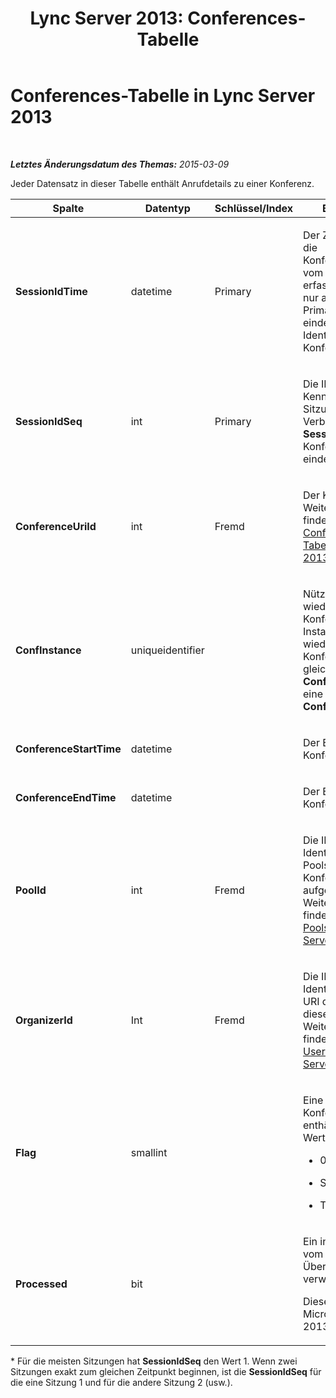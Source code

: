 ﻿---
title: 'Lync Server 2013: Conferences-Tabelle'
TOCTitle: Conferences-Tabelle
ms:assetid: c3da6271-b3c6-4898-894f-10456ec794d0
ms:mtpsurl: https://technet.microsoft.com/de-de/library/Gg412964(v=OCS.15)
ms:contentKeyID: 49295325
ms.date: 05/19/2016
mtps_version: v=OCS.15
ms.translationtype: HT
---

# Conferences-Tabelle in Lync Server 2013

 

_**Letztes Änderungsdatum des Themas:** 2015-03-09_

Jeder Datensatz in dieser Tabelle enthält Anrufdetails zu einer Konferenz.


<table>
<colgroup>
<col style="width: 25%" />
<col style="width: 25%" />
<col style="width: 25%" />
<col style="width: 25%" />
</colgroup>
<thead>
<tr class="header">
<th>Spalte</th>
<th>Datentyp</th>
<th>Schlüssel/Index</th>
<th>Beschreibung</th>
</tr>
</thead>
<tbody>
<tr class="odd">
<td><p><strong>SessionIdTime</strong></p></td>
<td><p>datetime</p></td>
<td><p>Primary</p></td>
<td><p>Der Zeitpunkt, zu dem die Konferenzanforderung vom KDS-Agent erfasst wurde. Dient nur als Primärschlüssel zur eindeutigen Identifizierung einer Konferenzinstanz.</p></td>
</tr>
<tr class="even">
<td><p><strong>SessionIdSeq</strong></p></td>
<td><p>int</p></td>
<td><p>Primary</p></td>
<td><p>Die ID zur Kennzeichnung der Sitzung. Gibt in Verbindung mit <strong>SessionIdTime</strong> eine Konferenzinstanz eindeutig an.*</p></td>
</tr>
<tr class="odd">
<td><p><strong>ConferenceUriId</strong></p></td>
<td><p>int</p></td>
<td><p>Fremd</p></td>
<td><p>Der Konferenz-URI. Weitere Informationen finden Sie in der <a href="lync-server-2013-conferenceuris-table.md">ConferenceUris-Tabelle in Lync Server 2013</a>.</p></td>
</tr>
<tr class="even">
<td><p><strong>ConfInstance</strong></p></td>
<td><p>uniqueidentifier</p></td>
<td><p> </p></td>
<td><p>Nützlich für wiederkehrende Konferenzen. Jede Instanz einer wiederkehrenden Konferenz hat die gleiche <strong>ConferenceUri</strong> , aber eine andere <strong>ConfInstance</strong> .</p></td>
</tr>
<tr class="odd">
<td><p><strong>ConferenceStartTime</strong></p></td>
<td><p>datetime</p></td>
<td><p> </p></td>
<td><p>Der Endzeitpunkt der Konferenz.</p></td>
</tr>
<tr class="even">
<td><p><strong>ConferenceEndTime</strong></p></td>
<td><p>datetime</p></td>
<td><p> </p></td>
<td><p>Der Endzeitpunkt der Konferenz.</p></td>
</tr>
<tr class="odd">
<td><p><strong>PoolId</strong></p></td>
<td><p>int</p></td>
<td><p>Fremd</p></td>
<td><p>Die ID zur Identifizierung des Pools, in dem die Konferenz aufgezeichnet wurde. Weitere Informationen finden Sie in der <a href="lync-server-2013-pools-table.md">Pools-Tabelle in Lync Server 2013</a>.</p></td>
</tr>
<tr class="even">
<td><p><strong>OrganizerId</strong></p></td>
<td><p>Int</p></td>
<td><p>Fremd</p></td>
<td><p>Die ID zur Identifizierung des URI des Organisators dieser Konferenz. Weitere Informationen finden Sie in der <a href="lync-server-2013-users-table.md">Users-Tabelle in Lync Server 2013</a>.</p></td>
</tr>
<tr class="odd">
<td><p><strong>Flag</strong></p></td>
<td><p>smallint</p></td>
<td><p></p></td>
<td><p>Eine Bitmaske, die Konferenzattribute enthält. Mögliche Werte sind:</p>
<ul>
<li><p>0X01</p></li>
<li><p>Synthetic</p></li>
<li><p>Transaction</p></li>
</ul></td>
</tr>
<tr class="even">
<td><p><strong>Processed</strong></p></td>
<td><p>bit</p></td>
<td><p></p></td>
<td><p>Ein internes Feld, das vom Überwachungsdienst verwendet wird.</p>
<p>Dieses Feld wurde in Microsoft Lync Server 2013 eingeführt.</p></td>
</tr>
</tbody>
</table>


\* Für die meisten Sitzungen hat **SessionIdSeq** den Wert 1. Wenn zwei Sitzungen exakt zum gleichen Zeitpunkt beginnen, ist die **SessionIdSeq** für die eine Sitzung 1 und für die andere Sitzung 2 (usw.).

